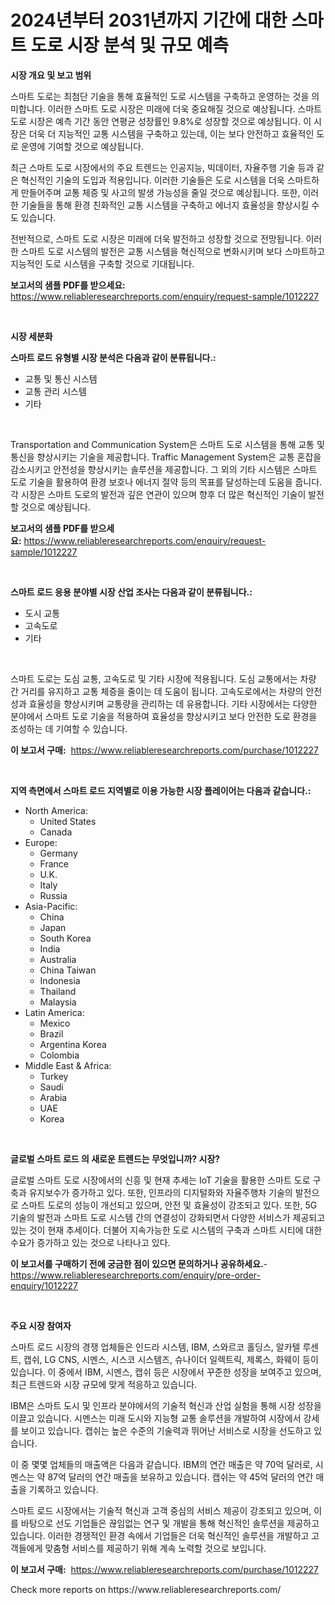 <p><h1>2024년부터 2031년까지 기간에 대한 스마트 도로 시장 분석 및 규모 예측</h1></p><p><strong>시장 개요 및 보고 범위</strong></p>
<p><p>스마트 도로는 최첨단 기술을 통해 효율적인 도로 시스템을 구축하고 운영하는 것을 의미합니다. 이러한 스마트 도로 시장은 미래에 더욱 중요해질 것으로 예상됩니다. 스마트 도로 시장은 예측 기간 동안 연평균 성장률인 9.8%로 성장할 것으로 예상됩니다. 이 시장은 더욱 더 지능적인 교통 시스템을 구축하고 있는데, 이는 보다 안전하고 효율적인 도로 운영에 기여할 것으로 예상됩니다.</p><p>최근 스마트 도로 시장에서의 주요 트렌드는 인공지능, 빅데이터, 자율주행 기술 등과 같은 혁신적인 기술의 도입과 적용입니다. 이러한 기술들은 도로 시스템을 더욱 스마트하게 만들어주며 교통 체증 및 사고의 발생 가능성을 줄일 것으로 예상됩니다. 또한, 이러한 기술들을 통해 환경 친화적인 교통 시스템을 구축하고 에너지 효율성을 향상시킬 수도 있습니다.</p><p>전반적으로, 스마트 도로 시장은 미래에 더욱 발전하고 성장할 것으로 전망됩니다. 이러한 스마트 도로 시스템의 발전은 교통 시스템을 혁신적으로 변화시키며 보다 스마트하고 지능적인 도로 시스템을 구축할 것으로 기대됩니다.</p></p>
<p><strong>보고서의 샘플 PDF를 받으세요:</strong> <a href="https://www.reliableresearchreports.com/enquiry/request-sample/1012227">https://www.reliableresearchreports.com/enquiry/request-sample/1012227</a></p>
<p>&nbsp;</p>
<p><strong>시장 세분화</strong></p>
<p><strong>스마트 로드 유형별 시장 분석은 다음과 같이 분류됩니다.:</strong></p>
<p><ul><li>교통 및 통신 시스템</li><li>교통 관리 시스템</li><li>기타</li></ul></p>
<p>&nbsp;</p>
<p><p>Transportation and Communication System은 스마트 도로 시스템을 통해 교통 및 통신을 향상시키는 기술을 제공합니다. Traffic Management System은 교통 혼잡을 감소시키고 안전성을 향상시키는 솔루션을 제공합니다. 그 외의 기타 시스템은 스마트 도로 기술을 활용하여 환경 보호나 에너지 절약 등의 목표를 달성하는데 도움을 줍니다. 각 시장은 스마트 도로의 발전과 깊은 연관이 있으며 향후 더 많은 혁신적인 기술이 발전할 것으로 예상됩니다.</p></p>
<p><strong>보고서의 샘플 PDF를 받으세요:</strong>&nbsp;<a href="https://www.reliableresearchreports.com/enquiry/request-sample/1012227">https://www.reliableresearchreports.com/enquiry/request-sample/1012227</a></p>
<p>&nbsp;</p>
<p><strong> 스마트 로드 응용 분야별 시장 산업 조사는 다음과 같이 분류됩니다.:</strong></p>
<p><ul><li>도시 교통</li><li>고속도로</li><li>기타</li></ul></p>
<p>&nbsp;</p>
<p><p>스마트 도로는 도심 교통, 고속도로 및 기타 시장에 적용됩니다. 도심 교통에서는 차량 간 거리를 유지하고 교통 체증을 줄이는 데 도움이 됩니다. 고속도로에서는 차량의 안전성과 효율성을 향상시키며 교통량을 관리하는 데 유용합니다. 기타 시장에서는 다양한 분야에서 스마트 도로 기술을 적용하여 효율성을 향상시키고 보다 안전한 도로 환경을 조성하는 데 기여할 수 있습니다.</p></p>
<p><strong>이 보고서 구매:</strong>&nbsp; <a href="https://www.reliableresearchreports.com/purchase/1012227">https://www.reliableresearchreports.com/purchase/1012227</a></p>
<p>&nbsp;</p>
<p><strong>지역 측면에서 스마트 로드 지역별로 이용 가능한 시장 플레이어는 다음과 같습니다.:</strong></p>
<p><ul>
    <li>
        North America:
        <ul>
            <li>United States</li>
            <li>Canada</li>
        </ul>
    </li>
    <li>
        Europe:
        <ul>
            <li>Germany</li>
            <li>France</li>
            <li>U.K.</li>
            <li>Italy</li>
            <li>Russia</li>
        </ul>
    </li>
    <li>
        Asia-Pacific:
        <ul>
            <li>China</li>
            <li>Japan</li>
            <li>South Korea</li>
            <li>India</li>
            <li>Australia</li>
            <li>China Taiwan</li>
            <li>Indonesia</li>
            <li>Thailand</li>
            <li>Malaysia</li>
        </ul>
    </li>
    <li>
        Latin America:
        <ul>
            <li>Mexico</li>
            <li>Brazil</li>
            <li>Argentina Korea</li>
            <li>Colombia</li>
        </ul>
    </li>
    <li>
        Middle East & Africa:
        <ul>
            <li>Turkey</li>
            <li>Saudi</li>
            <li>Arabia</li>
            <li>UAE</li>
            <li>Korea</li>
        </ul>
    </li>
    </ul></p>
<p>&nbsp;</p>
<p><strong>글로벌 스마트 로드 의 새로운 트렌드는 무엇입니까? 시장?</strong></p>
<p><p>글로벌 스마트 도로 시장에서의 신흥 및 현재 추세는 IoT 기술을 활용한 스마트 도로 구축과 유지보수가 증가하고 있다. 또한, 인프라의 디지털화와 자율주행차 기술의 발전으로 스마트 도로의 성능이 개선되고 있으며, 안전 및 효율성이 강조되고 있다. 또한, 5G 기술의 발전과 스마트 도로 시스템 간의 연결성이 강화되면서 다양한 서비스가 제공되고 있는 것이 현재 추세이다. 더불어 지속가능한 도로 시스템의 구축과 스마트 시티에 대한 수요가 증가하고 있는 것으로 나타나고 있다.</p></p>
<p><strong>이 보고서를 구매하기 전에 궁금한 점이 있으면 문의하거나 공유하세요.</strong>- <a href="https://www.reliableresearchreports.com/enquiry/pre-order-enquiry/1012227">https://www.reliableresearchreports.com/enquiry/pre-order-enquiry/1012227</a></p>
<p>&nbsp;</p>
<p><strong>주요 시장 참여자</strong></p>
<p><p>스마트 로드 시장의 경쟁 업체들은 인드라 시스템, IBM, 스와르코 홀딩스, 알카텔 루센트, 캡쉬, LG CNS, 시멘스, 시스코 시스템즈, 슈나이더 일렉트릭, 제록스, 화웨이 등이 있습니다. 이 중에서 IBM, 시멘스, 캡쉬 등은 시장에서 꾸준한 성장을 보여주고 있으며, 최근 트렌드와 시장 규모에 맞게 적응하고 있습니다. </p><p>IBM은 스마트 도시 및 인프라 분야에서의 기술적 혁신과 산업 실험을 통해 시장 성장을 이끌고 있습니다. 시멘스는 미래 도시와 지능형 교통 솔루션을 개발하여 시장에서 강세를 보이고 있습니다. 캡쉬는 높은 수준의 기술력과 뛰어난 서비스로 시장을 선도하고 있습니다. </p><p>이 중 몇몇 업체들의 매출액은 다음과 같습니다. IBM의 연간 매출은 약 70억 달러로, 시멘스는 약 87억 달러의 연간 매출을 보유하고 있습니다. 캡쉬는 약 45억 달러의 연간 매출을 기록하고 있습니다. </p><p>스마트 로드 시장에서는 기술적 혁신과 고객 중심의 서비스 제공이 강조되고 있으며, 이를 바탕으로 선도 기업들은 끊임없는 연구 및 개발을 통해 혁신적인 솔루션을 제공하고 있습니다. 이러한 경쟁적인 환경 속에서 기업들은 더욱 혁신적인 솔루션을 개발하고 고객들에게 맞춤형 서비스를 제공하기 위해 계속 노력할 것으로 보입니다.</p></p>
<p><strong>이 보고서 구매:</strong>&nbsp;&nbsp;<a href="https://www.reliableresearchreports.com/purchase/1012227">https://www.reliableresearchreports.com/purchase/1012227</a></p>
<p>Check more reports on https://www.reliableresearchreports.com/</p>
